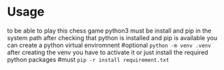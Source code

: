 # Usage
to be able to play this chess game python3 must be install and pip in the system path
after checking that python is installed and pip is available you can create a python virtual enviromnent
#optional
`python -m venv .venv`
after creating the venv you have to activate it
or just install the required python packages
#must
`pip -r install requirement.txt`
